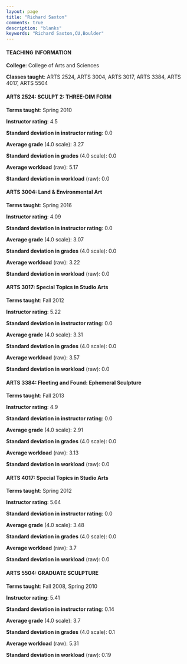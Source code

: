 ```yaml
---
layout: page
title: "Richard Saxton" 
comments: true
description: "blanks"
keywords: "Richard Saxton,CU,Boulder"
---
```

<head>
<script src="https://ajax.googleapis.com/ajax/libs/jquery/2.1.3/jquery.min.js"></script>
<script src="https://dl.dropboxusercontent.com/s/pc42nxpaw1ea4o9/highcharts.js?dl=0"></script>
<!-- <script src="../assets/js/highcharts.js"></script> -->
<style type="text/css">@font-face {
	font-family: "Bebas Neue";
	src: url(https://www.filehosting.org/file/details/544349/BebasNeue Regular.otf) format("opentype");
	}
	h1.Bebas { 
		font-family: "Bebas Neue", Verdana, Tahoma;
	}
</style>
</head>
	   
#### TEACHING INFORMATION

**College**: College of Arts and Sciences

**Classes taught**: ARTS 2524, ARTS 3004, ARTS 3017, ARTS 3384, ARTS 4017, ARTS 5504

#### ARTS 2524: SCULPT 2: THREE-DIM FORM

**Terms taught**: Spring 2010

**Instructor rating**: 4.5

**Standard deviation in instructor rating**: 0.0

**Average grade** (4.0 scale): 3.27

**Standard deviation in grades** (4.0 scale): 0.0

**Average workload** (raw): 5.17

**Standard deviation in workload** (raw): 0.0

#### ARTS 3004: Land & Environmental Art

**Terms taught**: Spring 2016

**Instructor rating**: 4.09

**Standard deviation in instructor rating**: 0.0

**Average grade** (4.0 scale): 3.07

**Standard deviation in grades** (4.0 scale): 0.0

**Average workload** (raw): 3.22

**Standard deviation in workload** (raw): 0.0

#### ARTS 3017: Special Topics in Studio Arts

**Terms taught**: Fall 2012

**Instructor rating**: 5.22

**Standard deviation in instructor rating**: 0.0

**Average grade** (4.0 scale): 3.31

**Standard deviation in grades** (4.0 scale): 0.0

**Average workload** (raw): 3.57

**Standard deviation in workload** (raw): 0.0

#### ARTS 3384: Fleeting and Found:  Ephemeral Sculpture

**Terms taught**: Fall 2013

**Instructor rating**: 4.9

**Standard deviation in instructor rating**: 0.0

**Average grade** (4.0 scale): 2.91

**Standard deviation in grades** (4.0 scale): 0.0

**Average workload** (raw): 3.13

**Standard deviation in workload** (raw): 0.0

#### ARTS 4017: Special Topics in Studio Arts

**Terms taught**: Spring 2012

**Instructor rating**: 5.64

**Standard deviation in instructor rating**: 0.0

**Average grade** (4.0 scale): 3.48

**Standard deviation in grades** (4.0 scale): 0.0

**Average workload** (raw): 3.7

**Standard deviation in workload** (raw): 0.0

#### ARTS 5504: GRADUATE SCULPTURE

**Terms taught**: Fall 2008, Spring 2010

**Instructor rating**: 5.41

**Standard deviation in instructor rating**: 0.14

**Average grade** (4.0 scale): 3.7

**Standard deviation in grades** (4.0 scale): 0.1

**Average workload** (raw): 5.31

**Standard deviation in workload** (raw): 0.19

